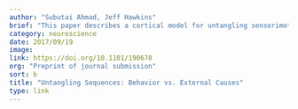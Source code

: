 ```yaml
---
author: "Subutai Ahmad, Jeff Hawkins"
brief: "This paper describes a cortical model for untangling sensorimotor from external sequences. It shows how a single neural mechanism can learn and recognize these two types of sequences: sequences where sensory inputs change due to external factors, and sequences where inputs change due to our own behavior (sensorimotor sequences)."
category: neuroscience
date: 2017/09/19
image:
link: https://doi.org/10.1101/190678
org: "Preprint of journal submission"
sort: b
title: "Untangling Sequences: Behavior vs. External Causes"
type: link
---
```

